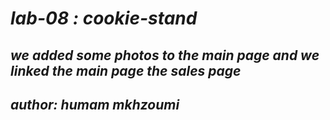 # *lab-08 : cookie-stand*
## *we added some photos to the main page and we linked the main page the sales page*
## *author: humam mkhzoumi*